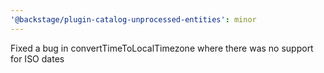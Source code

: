 ```yaml
---
'@backstage/plugin-catalog-unprocessed-entities': minor
---
```


Fixed a bug in convertTimeToLocalTimezone where there was no support for ISO dates
